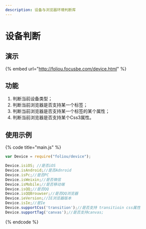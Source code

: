 ```yaml
---
description: 设备与浏览器环境判断库
---
```


# 设备判断



## 演示

{% embed url="http://foliou.focusbe.com/device.html" %}



## 功能

1. 判断当前设备类型；
2. 判断当前浏览器是否支持某一个标签；
3. 判断当前浏览器是否支持某一个标签的某个属性；
4. 判断当前浏览器是否支持某个Css3属性。

## 使用示例

{% code title="main.js" %}
```javascript
var Device = require("foliou/device");

Device.isiOS; //是否iOS
Device.isAndroid;//是否Adnroid
Device.isPc;//是否PC
Device.isWeixin;//是否微信
Device.isMobile;//是否移动端
Device.isQQ;//是否QQ
Device.isQQBrouwser;//是否QQ浏览器
Device.ieVersion;//IE浏览器版本
Device.isIe;//是Ie
Device.supportCss('transition');//是否支持 transitioin css属性
Device.supportTag('canvas');//是否支持canvas;
```
{% endcode %}



